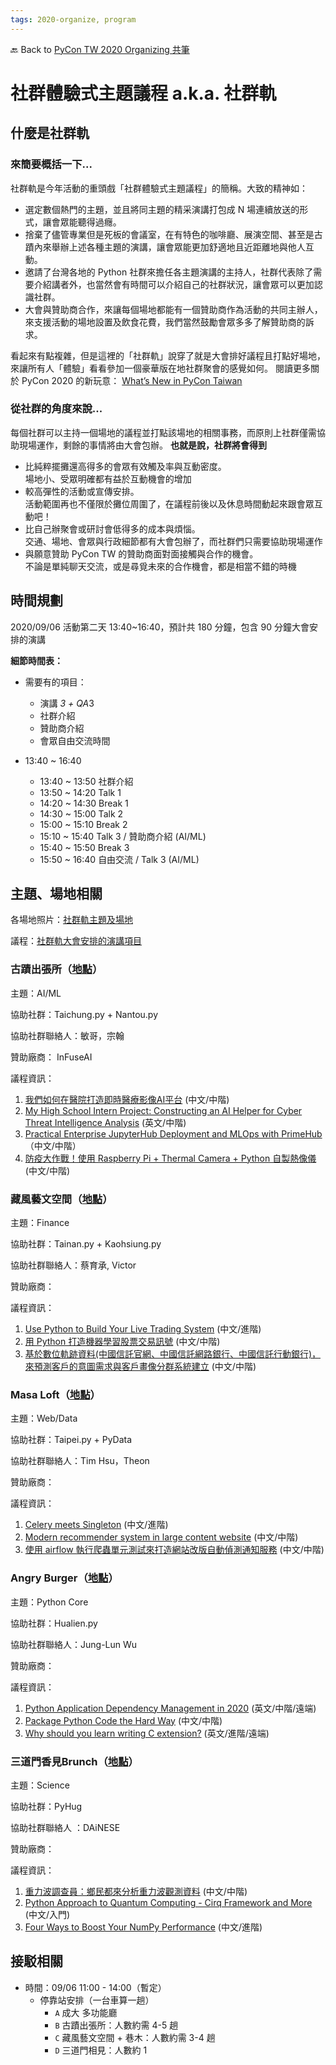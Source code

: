 ```yaml
---
tags: 2020-organize, program
---
```


🔙 Back to [PyCon TW 2020 Organizing 共筆](/5u84SOprTUeQYBR57TH49w)

# 社群體驗式主題議程 a.k.a. 社群軌

## 什麼是社群軌

### 來簡要概括一下...

社群軌是今年活動的重頭戲「社群體驗式主題議程」的簡稱。大致的精神如：
*   選定數個熱門的主題，並且將同主題的精采演講打包成 N 場連續放送的形式，讓會眾能聽得過癮。
*   捨棄了儘管專業但是死板的會議室，在有特色的咖啡廳、展演空間、甚至是古蹟內來舉辦上述各種主題的演講，讓會眾能更加舒適地且近距離地與他人互動。
*   邀請了台灣各地的 Python 社群來擔任各主題演講的主持人，社群代表除了需要介紹講者外，也當然會有時間可以介紹自己的社群狀況，讓會眾可以更加認識社群。
*   大會與贊助商合作，來讓每個場地都能有一個贊助商作為活動的共同主辦人，來支援活動的場地設置及飲食花費，我們當然鼓勵會眾多多了解贊助商的訴求。

看起來有點複雜，但是這裡的「社群軌」說穿了就是大會排好議程且打點好場地，來讓所有人「體驗」看看參加一個豪華版在地社群聚會的感覺如何。
閱讀更多關於 PyCon 2020 的新玩意： [What’s New in PyCon Taiwan  ](https://pycontw.blogspot.com/2020/03/whats-new-in-pycon-taiwan-2020.html)

### 從社群的角度來說...
每個社群可以主持一個場地的議程並打點該場地的相關事務，而原則上社群僅需協助現場運作，剩餘的事情將由大會包辦。
**也就是說，社群將會得到**

* 比純粹擺攤還高得多的會眾有效觸及率與互動密度。   
  場地小、受眾明確都有益於互動機會的增加
* 較高彈性的活動或宣傳安排。  
  活動範圍再也不僅限於攤位周圍了，在議程前後以及休息時間動起來跟會眾互動吧！
* 比自己辦聚會或研討會低得多的成本與煩惱。  
  交通、場地、會眾與行政細節都有大會包辦了，而社群們只需要協助現場運作
* 與願意贊助 PyCon TW 的贊助商面對面接觸與合作的機會。  
  不論是單純聊天交流，或是尋覓未來的合作機會，都是相當不錯的時機


## 時間規劃

2020/09/06 活動第二天 13:40~16:40，預計共 180 分鐘，包含 90 分鐘大會安排的演講

**細節時間表：**

* 需要有的項目：
    * 演講 *3 + QA*3
    * 社群介紹
    * 贊助商介紹
    * 會眾自由交流時間

* 13:40 ~ 16:40
    * 13:40 ~ 13:50 社群介紹
    * 13:50 ~ 14:20 Talk 1
    * 14:20 ~ 14:30 Break 1
    * 14:30 ~ 15:00 Talk 2
    * 15:00 ~ 15:10 Break 2
    * 15:10 ~ 15:40 Talk 3 / 贊助商介紹 (AI/ML)
    * 15:40 ~ 15:50 Break 3
    * 15:50 ~ 16:40 自由交流 / Talk 3 (AI/ML)


## 主題、場地相關

各場地照片：[社群軌主題及場地](https://docs.google.com/presentation/d/1XWZeEYDVmZil1G2p3t99Pr-f4DtgKPblKwYBn9cIOIM/edit?usp=sharing)

議程：[社群軌大會安排的演講項目](https://docs.google.com/spreadsheets/d/1efjxIesuNWaXBPwnaM8XPNpVF9Fo6dStGDjXVNG8AVo/edit?usp=sharing)


### 古蹟出張所（[地點](https://www.google.com.tw/maps/place/Tainan+Cultural+and+Creative+Park/@22.9990411,120.2128103,15z/data=!4m8!1m2!2m1!1z5Y-k6Lmf5Ye65by15omA!3m4!1s0x346e768ceb4ba7a3:0xf9698779db0f7b97!8m2!3d22.9990247!4d120.2128868)）

主題：AI/ML

協助社群：Taichung.py + Nantou.py

協助社群聯絡人：敏哥，宗翰

贊助廠商： InFuseAI

議程資訊：

1. [我們如何在醫院打造即時醫療影像AI平台](https://tw.pycon.org/2020/zh-hant/conference/talk/1163619671685988728/) (中文/中階)
2. [My High School Intern Project: Constructing an AI Helper for Cyber Threat Intelligence Analysis](https://tw.pycon.org/2020/zh-hant/conference/talk/1164337168361980290/) (英文/中階)
3. [Practical Enterprise JupyterHub Deployment and MLOps with PrimeHub](https://tw.pycon.org/2020/en-us/conference/talk/sponsored/practical-enterprise-jupyterhub-deployment-and-mlo/)（中文/中階）
4. [防疫大作戰！使用 Raspberry Pi + Thermal Camera  + Python 自製熱像儀](https://tw.pycon.org/2020/zh-hant/conference/talk/1164610752435192210/) (中文/中階)


### 藏風藝文空間（[地點](https://www.google.com.tw/maps/place/藏風藝文空間/@22.992647,120.2081503,17z/data=!3m1!4b1!4m5!3m4!1s0x346e768926485dbb:0x994d824ffd3c2914!8m2!3d22.992647!4d120.210339)）

主題：Finance

協助社群：Tainan.py + Kaohsiung.py

協助社群聯絡人：蔡育承, Victor

贊助廠商：

議程資訊：

1. [Use Python to Build Your Live Trading System](https://tw.pycon.org/2020/zh-hant/conference/talk/1156232082284872031/) (中文/進階)
2. [用 Python 打造機器學習股票交易訊號](https://tw.pycon.org/2020/zh-hant/conference/talk/1125925169781539142/) (中文/中階)
3. [基於數位軌跡資料(中國信託官網、中國信託網路銀行、中國信託行動銀行)，來預測客戶的意圖需求與客戶畫像分群系統建立](https://tw.pycon.org/2020/zh-hant/conference/talk/1157344705365672290/) (中文/中階)


### Masa Loft（[地點](https://goo.gl/maps/7BbG2M9o4dmKWHKe6)）

主題：Web/Data

協助社群：Taipei.py + PyData

協助社群聯絡人：Tim Hsu，Theon

贊助廠商：

議程資訊：

1. [Celery meets Singleton](https://tw.pycon.org/2020/zh-hant/conference/talk/1163013399026598259/) (中文/進階)
2. [Modern recommender system in large content website](https://tw.pycon.org/2020/zh-hant/conference/talk/1129531549767696713/) (中文/中階)
3. [使用 airflow 執行爬蟲單元測試來打造網站改版自動偵測通知服務](https://tw.pycon.org/2020/zh-hant/conference/talk/1154869542715916638/) (中文/中階)


### Angry Burger（[地點](https://goo.gl/maps/VmTu2q9M1qWNCTMGA)）

主題：Python Core

協助社群：Hualien.py

協助社群聯絡人：Jung-Lun Wu

贊助廠商：

議程資訊：

1. [Python Application Dependency Management in 2020](https://tw.pycon.org/2020/zh-hant/conference/talk/1152288720347464022/) (英文/中階/遠端)
2. [Package Python Code the Hard Way](https://tw.pycon.org/2020/zh-hant/conference/talk/1124597453421543748/) (中文/中階)
3. [Why should you learn writing C extension?](https://tw.pycon.org/2020/zh-hant/conference/talk/1159574667502027113/) (英文/進階/遠端)


### 三道門香見Brunch（[地點](https://www.google.com.tw/maps/place/三道門香見Brunch/@22.9976256,120.2062029,17z/data=!3m1!4b1!4m5!3m4!1s0x346e77f35dd36c0f:0x32865a206f31cfe9!8m2!3d22.9976256!4d120.2083916)）

主題：Science

協助社群：PyHug

協助社群聯絡人 ：DAiNESE

贊助廠商：

議程資訊：

1. [重力波調查員：鄉民都來分析重力波觀測資料](https://tw.pycon.org/2020/zh-hant/conference/talk/1158746965152891237/) (中文/中階)
2. [Python Approach to Quantum Computing - Cirq Framework and More](https://tw.pycon.org/2020/zh-hant/conference/talk/1157243296792183137/) (中文/入門)
3. [Four Ways to Boost Your NumPy Performance](https://tw.pycon.org/2020/zh-hant/conference/talk/1162187970745205106/) (中文/進階)

## 接駁相關
* 時間：09/06 11:00 - 14:00（暫定）
    * 停靠站安排（一台車算一趟）
        * `A` 成大 多功能廳
        * `B` 古蹟出張所：人數約需 4-5 趟
        * `C` 藏風藝文空間 + 巷木：人數約需 3-4 趟
        * `D` 三道門相見：人數約 1 